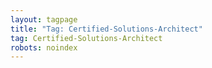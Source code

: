 ```yaml
---
layout: tagpage
title: "Tag: Certified-Solutions-Architect"
tag: Certified-Solutions-Architect
robots: noindex
---
```

